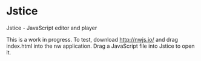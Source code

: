 # Jstice
Jstice - JavaScript editor and player

This is a work in progress. To test, download http://nwjs.io/ and drag index.html into the nw application. Drag a JavaScript file into Jstice to open it. 
